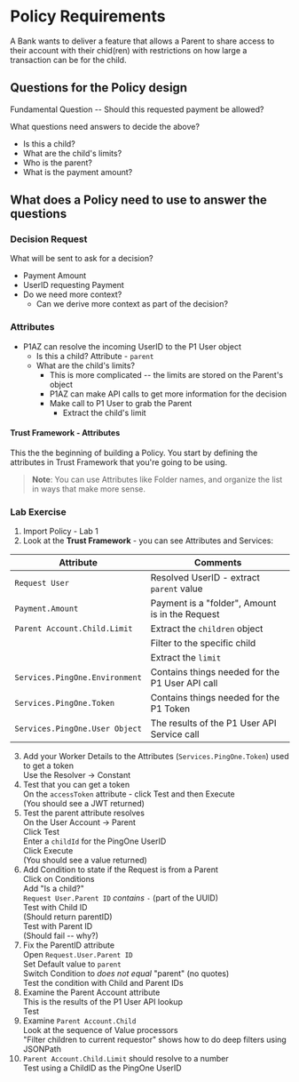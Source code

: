 # Policy Requirements

A Bank wants to deliver a feature that allows a Parent to share access to their account with their chid(ren) with restrictions on how large a transaction can be for the child.

## Questions for the Policy design

Fundamental Question -- Should this requested payment be allowed?

What questions need answers to decide the above?

* Is this a child?
* What are the child's limits?
* Who is the parent?
* What is the payment amount?

## What does a Policy need to use to answer the questions

### Decision Request

What will be sent to ask for a decision?

* Payment Amount
* UserID requesting Payment
* Do we need more context?
  * Can we derive more context as part of the decision?

### Attributes

* P1AZ can resolve the incoming UserID to the P1 User object
  * Is this a child?
    Attribute - `parent`
  * What are the child's limits?
    * This is more complicated -- the limits are stored on the Parent's object
    * P1AZ can make API calls to get more information for the decision
    * Make call to P1 User to grab the Parent
      * Extract the child's limit

#### Trust Framework - Attributes

This the the beginning of building a Policy. You start by defining the attributes in Trust Framework that you're going to be using.

>**Note**: You can use Attributes like Folder names, and organize the list in ways that make more sense.

### Lab Exercise

1. Import Policy - Lab 1
2. Look at the **Trust Framework** - you can see Attributes and Services:

| Attribute | Comments |
| --- | --- |
| `Request User` | Resolved UserID - extract `parent` value |
| `Payment.Amount` | Payment is a "folder", Amount is in the Request |
| `Parent Account.Child.Limit` | Extract the `children` object |
| | Filter to the specific child |
| | Extract the `limit` |
| `Services.PingOne.Environment` | Contains things needed for the P1 User API call |
| `Services.PingOne.Token` | Contains things needed for the P1 Token |
| `Services.PingOne.User Object` | The results of the P1 User API Service call |

3. Add your Worker Details to the Attributes (`Services.PingOne.Token`) used to get a token  
Use the Resolver -> Constant
4. Test that you can get a token  
On the `accessToken` attribute - click Test and then Execute  
(You should see a JWT returned)
5. Test the parent attribute resolves  
On the User Account -> Parent  
Click Test  
Enter a `childId` for the PingOne UserID  
Click Execute  
(You should see a value returned)
6. Add Condition to state if the Request is from a Parent  
Click on Conditions  
Add "Is a child?"  
`Request User.Parent ID` *contains* `-` (part of the UUID)  
Test with Child ID  
(Should return parentID)  
Test with Parent ID  
(Should fail -- why?)
7. Fix the ParentID attribute  
Open `Request.User.Parent ID`  
Set Default value to `parent`  
Switch Condition to *does not equal* "parent" (no quotes)  
Test the condition with Child and Parent IDs
8. Examine the Parent Account attribute  
This is the results of the P1 User API lookup  
Test  
9. Examine `Parent Account.Child`  
Look at the sequence of Value processors  
"Filter children to current requestor" shows how to do deep filters using JSONPath
10. `Parent Account.Child.Limit` should resolve to a number  
Test using a ChildID as the PingOne UserID
